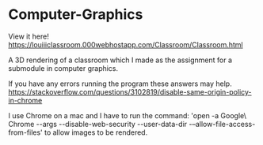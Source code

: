 # Computer-Graphics
View it here! https://louiiiclassroom.000webhostapp.com/Classroom/Classroom.html

A 3D rendering of a classroom which I made as the assignment for a submodule in computer graphics.


If you have any errors running the program these answers may help. 
https://stackoverflow.com/questions/3102819/disable-same-origin-policy-in-chrome

I use Chrome on a mac and I have to run the command: 'open -a Google\ Chrome --args --disable-web-security --user-data-dir -–allow-file-access-from-files' to allow images to be rendered.
